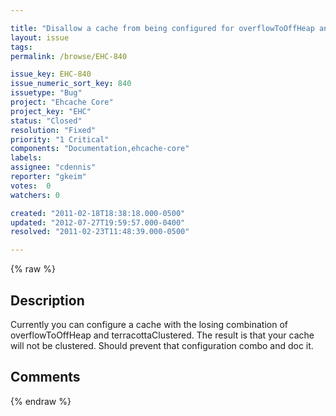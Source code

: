 ```yaml
---

title: "Disallow a cache from being configured for overflowToOffHeap and terracottaClustered"
layout: issue
tags: 
permalink: /browse/EHC-840

issue_key: EHC-840
issue_numeric_sort_key: 840
issuetype: "Bug"
project: "Ehcache Core"
project_key: "EHC"
status: "Closed"
resolution: "Fixed"
priority: "1 Critical"
components: "Documentation,ehcache-core"
labels: 
assignee: "cdennis"
reporter: "gkeim"
votes:  0
watchers: 0

created: "2011-02-18T18:38:18.000-0500"
updated: "2012-07-27T19:59:57.000-0400"
resolved: "2011-02-23T11:48:39.000-0500"

---
```




{% raw %}



## Description

<div markdown="1" class="description">

Currently you can configure a cache with the losing combination of overflowToOffHeap and terracottaClustered. The result is that your cache will not be clustered. Should prevent that configuration combo and doc it.


</div>

## Comments



{% endraw %}
